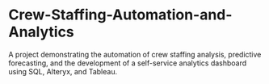 # Crew-Staffing-Automation-and-Analytics
A project demonstrating the automation of crew staffing analysis, predictive forecasting, and the development of a self-service analytics dashboard using SQL, Alteryx, and Tableau.
